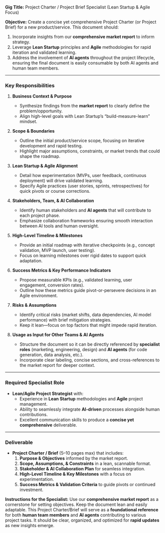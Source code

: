 **Gig Title:** Project Charter / Project Brief Specialist (Lean Startup & Agile Focus)

**Objective:**
Create a concise yet comprehensive Project Charter (or Project Brief) for a new product/service. This document should:

1. Incorporate insights from our **comprehensive market report** to inform strategy.
2. Leverage **Lean Startup** principles and **Agile** methodologies for rapid iteration and validated learning.
3. Address the involvement of **AI agents** throughout the project lifecycle, ensuring the final document is easily consumable by both AI agents and human team members.

---

### Key Responsibilities

1. **Business Context & Purpose**

   - Synthesize findings from the **market report** to clearly define the problem/opportunity.
   - Align high-level goals with Lean Startup’s “build-measure-learn” mindset.

2. **Scope & Boundaries**

   - Outline the initial product/service scope, focusing on iterative development and rapid testing.
   - Highlight major assumptions, constraints, or market trends that could shape the roadmap.

3. **Lean Startup & Agile Alignment**

   - Detail how experimentation (MVPs, user feedback, continuous deployment) will drive validated learning.
   - Specify Agile practices (user stories, sprints, retrospectives) for quick pivots or course corrections.

4. **Stakeholders, Team, & AI Collaboration**

   - Identify human stakeholders and **AI agents** that will contribute to each project phase.
   - Emphasize collaboration frameworks ensuring smooth interaction between AI tools and human oversight.

5. **High-Level Timeline & Milestones**

   - Provide an initial roadmap with iterative checkpoints (e.g., concept validation, MVP launch, user testing).
   - Focus on learning milestones over rigid dates to support quick adaptation.

6. **Success Metrics & Key Performance Indicators**

   - Propose measurable KPIs (e.g., validated learning, user engagement, conversion rates).
   - Outline how these metrics guide pivot-or-persevere decisions in an Agile environment.

7. **Risks & Assumptions**

   - Identify critical risks (market shifts, data dependencies, AI model performance) with brief mitigation strategies.
   - Keep it lean—focus on top factors that might impede rapid iteration.

8. **Usage as Input for Other Teams & AI Agents**
   - Structure the document so it can be directly referenced by **specialist roles** (marketing, engineering, design) and **AI agents** (for code generation, data analysis, etc.).
   - Incorporate clear labeling, concise sections, and cross-references to the market report for deeper context.

---

### Required Specialist Role

- **Lean/Agile Project Strategist** with:
  - Experience in **Lean Startup** methodologies and **Agile** project management.
  - Ability to seamlessly integrate **AI-driven** processes alongside human contributions.
  - Excellent communication skills to produce a **concise yet comprehensive** deliverable.

---

### Deliverable

- **Project Charter / Brief** (5–10 pages max) that includes:
  1. **Purpose & Objectives** informed by the market report.
  2. **Scope, Assumptions, & Constraints** in a lean, scannable format.
  3. **Stakeholder & AI Collaboration Plan** for seamless integration.
  4. **High-Level Timeline & Key Milestones** with a focus on experimentation.
  5. **Success Metrics & Validation Criteria** to guide pivots or continued investment.

**Instructions for the Specialist:**
Use our **comprehensive market report** as a cornerstone for setting objectives. Keep the document lean and easily adaptable. This Project Charter/Brief will serve as a **foundational reference** for both **human team members** and **AI agents** contributing to various project tasks. It should be clear, organized, and optimized for **rapid updates** as new insights emerge.
